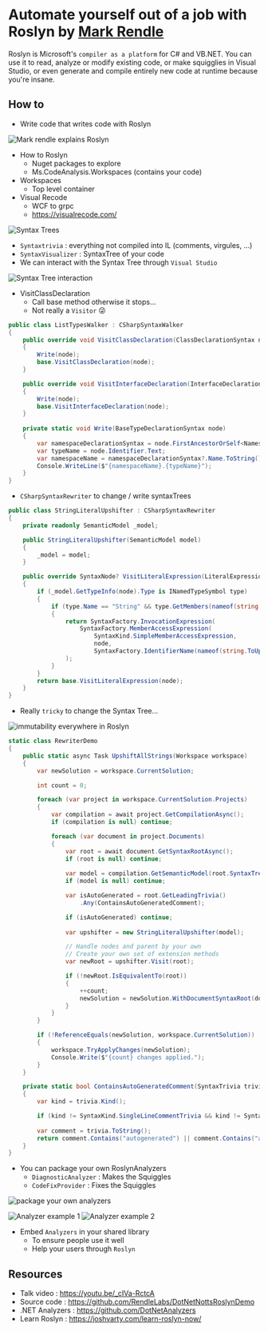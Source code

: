 # Automate yourself out of a job with Roslyn by [Mark Rendle](https://twitter.com/markrendle)

Roslyn is Microsoft's `compiler as a platform` for C# and VB.NET. You can use it to read, analyze or modify existing code, or make squigglies in Visual Studio, or even generate and compile entirely new code at runtime because you're insane.

## How to
- Write code that writes code with Roslyn

![Mark rendle explains Roslyn](img/roslyn/1.png)

- How to Roslyn
   - Nuget packages to explore
   - Ms.CodeAnalysis.Workspaces (contains your code)
- Workspaces
   - Top level container
- Visual Recode
   - WCF to grpc
   - https://visualrecode.com/

![Syntax Trees](img/roslyn/2.png)

- `Syntaxtrivia` : everything not compiled into IL (comments, virgules, …)
- `SyntaxVisualizer` : SyntaxTree of your code
- We can interact with the Syntax Tree through `Visual Studio`

![Syntax Tree interaction](img/roslyn/3.png)

- VisitClassDeclaration
    - Call base method otherwise it stops...
    - Not really a `Visitor` 😜

```csharp
public class ListTypesWalker : CSharpSyntaxWalker
{
    public override void VisitClassDeclaration(ClassDeclarationSyntax node)
    {
        Write(node);
        base.VisitClassDeclaration(node);
    }

    public override void VisitInterfaceDeclaration(InterfaceDeclarationSyntax node)
    {
        Write(node);
        base.VisitInterfaceDeclaration(node);
    }
    
    private static void Write(BaseTypeDeclarationSyntax node)
    {
        var namespaceDeclarationSyntax = node.FirstAncestorOrSelf<NamespaceDeclarationSyntax>();
        var typeName = node.Identifier.Text;
        var namespaceName = namespaceDeclarationSyntax?.Name.ToString();
        Console.WriteLine($"{namespaceName}.{typeName}");
    }
}
```

- `CSharpSyntaxRewriter` to change / write syntaxTrees
```csharp
public class StringLiteralUpshifter : CSharpSyntaxRewriter
{
    private readonly SemanticModel _model;

    public StringLiteralUpshifter(SemanticModel model)
    {
        _model = model;
    }

    public override SyntaxNode? VisitLiteralExpression(LiteralExpressionSyntax node)
    {
        if (_model.GetTypeInfo(node).Type is INamedTypeSymbol type)
        {
            if (type.Name == "String" && type.GetMembers(nameof(string.ToUpperInvariant)).FirstOrDefault() is IMethodSymbol)
            {
                return SyntaxFactory.InvocationExpression(
                    SyntaxFactory.MemberAccessExpression(
                        SyntaxKind.SimpleMemberAccessExpression,
                        node,
                        SyntaxFactory.IdentifierName(nameof(string.ToUpperInvariant)))
                );
            }
        }
        return base.VisitLiteralExpression(node);
    }
}
```

- Really `tricky` to change the Syntax Tree...

![immutability everywhere in Roslyn](img/roslyn/4.png)

```csharp
static class RewriterDemo
{
    public static async Task UpshiftAllStrings(Workspace workspace)
    {
        var newSolution = workspace.CurrentSolution;

        int count = 0;

        foreach (var project in workspace.CurrentSolution.Projects)
        {
            var compilation = await project.GetCompilationAsync();
            if (compilation is null) continue;

            foreach (var document in project.Documents)
            {
                var root = await document.GetSyntaxRootAsync();
                if (root is null) continue;
                
                var model = compilation.GetSemanticModel(root.SyntaxTree, true);
                if (model is null) continue;

                var isAutoGenerated = root.GetLeadingTrivia()
                    .Any(ContainsAutoGeneratedComment);

                if (isAutoGenerated) continue;
                
                var upshifter = new StringLiteralUpshifter(model);

                // Handle nodes and parent by your own
                // Create your own set of extension methods
                var newRoot = upshifter.Visit(root);

                if (!newRoot.IsEquivalentTo(root))
                {
                    ++count;
                    newSolution = newSolution.WithDocumentSyntaxRoot(document.Id, newRoot);
                }
            }
        }

        if (!ReferenceEquals(newSolution, workspace.CurrentSolution))
        {
            workspace.TryApplyChanges(newSolution);
            Console.Write($"{count} changes applied.");
        }
    }

    private static bool ContainsAutoGeneratedComment(SyntaxTrivia trivia)
    {
        var kind = trivia.Kind();

        if (kind != SyntaxKind.SingleLineCommentTrivia && kind != SyntaxKind.MultiLineCommentTrivia) return false;
        
        var comment = trivia.ToString();
        return comment.Contains("autogenerated") || comment.Contains("auto-generated");
    }
}
```

- You can package your own RoslynAnalyzers
   - `DiagnosticAnalyzer` : Makes the Squiggles
   - `CodeFixProvider` : Fixes the Squiggles

![package your own analyzers](img/roslyn/5.png)

![Analyzer example 1](img/roslyn/6.png)
![Analyzer example 2](img/roslyn/7.png)

- Embed `Analyzers` in your shared library
    - To ensure people use it well
    - Help your users through `Roslyn`

## Resources
- Talk video : https://youtu.be/_cIVa-RctcA
- Source code : https://github.com/RendleLabs/DotNetNottsRoslynDemo
- .NET Analyzers : https://github.com/DotNetAnalyzers
- Learn Roslyn : https://joshvarty.com/learn-roslyn-now/
